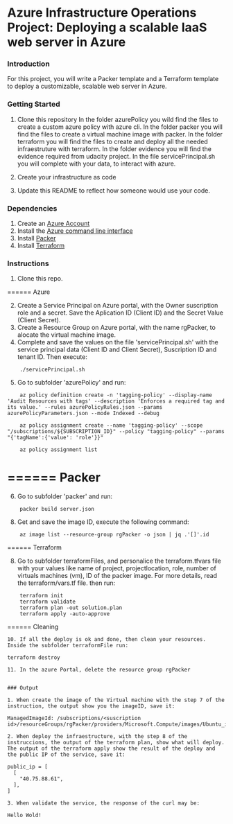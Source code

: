 # Azure Infrastructure Operations Project: Deploying a scalable IaaS web server in Azure

### Introduction
For this project, you will write a Packer template and a Terraform template to deploy a customizable, scalable web server in Azure.

### Getting Started
1. Clone this repository
    In the folder azurePolicy you wild find the files to create a custom azure policy with azure cli.
    In the folder packer you will find the files to create a virtual machine image with packer.
    In the folder terraform you will find the files to create and deploy all the needed infraestruture with terraform.
    In the folder evidence you will find the evidence required from udacity project.
    In the file servicePrincipal.sh you will complete with your data, to interact with azure.
2. Create your infrastructure as code

3. Update this README to reflect how someone would use your code.

### Dependencies
1. Create an [Azure Account](https://portal.azure.com) 
2. Install the [Azure command line interface](https://docs.microsoft.com/en-us/cli/azure/install-azure-cli?view=azure-cli-latest)
3. Install [Packer](https://www.packer.io/downloads)
4. Install [Terraform](https://www.terraform.io/downloads.html)

### Instructions
1. Clone this repo.

======
Azure

2. Create a Service Principal on Azure portal, with the Owner suscription role and a secret. Save the Aplication ID (Client ID) and the Secret Value (Client Secret).
3. Create a Resource Group on Azure portal, with the name rgPacker, to alocate the virtual machine image.
4. Complete and save the values on the file 'servicePrincipal.sh' with the service principal data (Client ID and Client Secret), Suscription ID and tenant ID. Then execute:
```
    ./servicePrincipal.sh
```
5. Go to subfolder 'azurePolicy' and run:
```
    az policy definition create -n 'tagging-policy' --display-name 'Audit Resources with tags' --description 'Enforces a required tag and its value.' --rules azurePolicyRules.json --params azurePolicyParameters.json --mode Indexed --debug
    
    az policy assignment create --name 'tagging-policy' --scope "/subscriptions/${SUBSCRIPTION_ID}" --policy "tagging-policy" --params "{'tagName':{'value': 'role'}}"
    
    az policy assignment list
```

======
Packer
======

6. Go to subfolder 'packer' and run:
```
    packer build server.json
```
8. Get and save the image ID, execute the following command:
```
    az image list --resource-group rgPacker -o json | jq .'[]'.id
```
======
Terraform

8. Go to subfolder terraformFiles, and personalice the terraform.tfvars file with your values like name of project, projectlocation, role, number of virtuals machines (vm), ID of the packer image. For more details, read the terraform/vars.tf file. then run:
```
    terraform init
    terraform validate
    terraform plan -out solution.plan
    terraform apply -auto-approve
```
======
Cleaning

```
10. If all the deploy is ok and done, then clean your resources. Inside the subfolder terraformFile run:
```
    terraform destroy 
```
11. In the azure Portal, delete the resource group rgPacker


### Output

1. When create the image of the Virtual machine with the step 7 of the instruction, the output show you the imageID, save it:
```
    ManagedImageId: /subscriptions/<suscription id>/resourceGroups/rgPacker/providers/Microsoft.Compute/images/Ubuntu_image_1804_lts
```
2. When deploy the infraestructure, with the step 8 of the instruccions, the output of the terraform plan, show what will deploy. The output of the terraform apply show the result of the deploy and the public IP of the service, save it:
```
    public_ip = [
      [
        "40.75.88.61",
      ],
    ]
```
3. When validate the service, the response of the curl may be:
```
    Hello Wold!
```